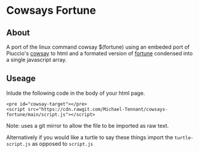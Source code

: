 # Cowsays Fortune
## About
A port of the linux command cowsay $(fortune) using an embeded port of Piuccio's [cowsay](https://www.npmjs.com/package/cowsay) to html and a formated version of [fortune](https://wiki.archlinux.org/title/Fortune) condensed into a single javascript array.
## Useage
Inlude the following code in the body of your html page.
```
<pre id="cowsay-target"></pre>
<script src="https://cdn.rawgit.com/Michael-Tennant/cowsays-fortune/main/script.js"></script>
```

Note: uses a git mirror to allow the file to be imported as raw text.

Alternatively if you would like a turtle to say these things import the `turtle-script.js` as opposed to `script.js`

